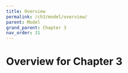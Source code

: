 ```yaml
---
title: Overview
permalink: /ch3/model/overview/
parent: Model
grand_parent: Chapter 3
nav_order: 31
---
```


# Overview for Chapter 3
